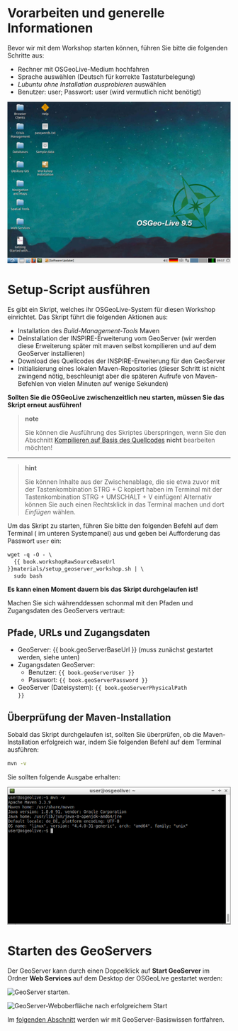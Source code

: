 # Vorarbeiten und generelle Informationen

Bevor wir mit dem Workshop starten können, führen Sie bitte die folgenden Schritte
aus:

* Rechner mit OSGeoLive-Medium hochfahren
* Sprache auswählen (Deutsch für korrekte Tastaturbelegung)
* *Lubuntu ohne Installation ausprobieren* auswählen
* Benutzer: user; Passwort: user (wird vermutlich nicht benötigt)

![Die Startansicht der OSGeo Live {{ book.osGeoLiveVersion }} auf Ihrem Rechner.](../assets/startview.png)

# Setup-Script ausführen

Es gibt ein Skript, welches ihr OSGeoLive-System für diesen Workshop einrichtet.
Das Skript führt die folgenden Aktionen aus:

* Installation des *Build-Management-Tools* Maven
* Deinstallation der INSPIRE-Erweiterung vom GeoServer (wir werden diese Erweiterung
  später mit maven selbst kompilieren und auf dem GeoServer installieren)
* Download des Quellcodes der INSPIRE-Erweiterung für den GeoServer
* Initialisierung eines lokalen Maven-Repositories (dieser Schritt ist nicht
  zwingend nötig, beschleunigt aber die späteren Aufrufe von Maven-Befehlen von
  vielen Minuten auf wenige Sekunden)

**Sollten Sie die OSGeoLive zwischenzeitlich neu starten, müssen Sie das Skript erneut ausführen!**

> **note**
>
> Sie können die Ausführung des Skriptes überspringen, wenn Sie den Abschnitt [Kompilieren auf Basis des Quellcodes](../basics/compilesource.md) **nicht** bearbeiten möchten!

----

> **hint**
>
> Sie können Inhalte aus der Zwischenablage, die sie etwa zuvor mit der
> Tastenkombination STRG + C kopiert haben im Terminal mit der Tastenkombination
> STRG + UMSCHALT + V einfügen! Alternativ können Sie auch einen Rechtsklick in
> das Terminal machen und dort *Einfügen* wählen.

Um das Skript zu starten, führen Sie bitte den folgenden Befehl auf dem Terminal
([](../assets/terminal_icon.png) im unteren Systempanel) aus und geben bei Aufforderung
das Passwort `user` ein:

<pre><code class="bash">wget -q -O - \
  {{ book.workshopRawSourceBaseUrl }}materials/setup_geoserver_workshop.sh | \
  sudo bash
</code></pre>

**Es kann einen Moment dauern bis das Skript durchgelaufen ist!**

Machen Sie sich währenddessen schonmal mit den Pfaden und Zugangsdaten des GeoServers
vertraut:

## Pfade, URLs und Zugangsdaten

* GeoServer: {{ book.geoServerBaseUrl }} (muss zunächst gestartet werden, siehe unten)
* Zugangsdaten GeoServer:
  * Benutzer: <code>{{ book.geoServerUser }}</code>
  * Passwort: <code>{{ book.geoServerPassword }}</code>
* GeoServer (Dateisystem): <code>{{ book.geoServerPhysicalPath }}</code>

## Überprüfung der Maven-Installation

Sobald das Skript durchgelaufen ist, sollten Sie überprüfen, ob die Maven-Installation
erfolgreich war, indem Sie folgenden Befehl auf dem Terminal ausführen:

```bash
mvn -v
```

Sie sollten folgende Ausgabe erhalten:

![Erfolgreiche Installation von maven.](../assets/mvn_check_version.png)

# Starten des GeoServers

Der GeoServer kann durch einen Doppelklick auf **Start GeoServer** im Ordner
**Web Services** auf dem Desktop der OSGeoLive gestartet werden:

![GeoServer starten.](../assets/start_geoserver.png)

![GeoServer-Weboberfläche nach erfolgreichem Start](../assets/geoserver_gui.png)

Im [folgenden Abschnitt](../basics/README.md) werden wir mit GeoServer-Basiswissen fortfahren.
